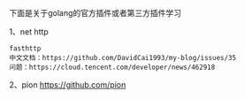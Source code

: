 下面是关于golang的官方插件或者第三方插件学习

1、net
    http

    fasthttp 
    中文文档：https://github.com/DavidCai1993/my-blog/issues/35
    问题：https://cloud.tencent.com/developer/news/462918

2、pion
https://github.com/pion